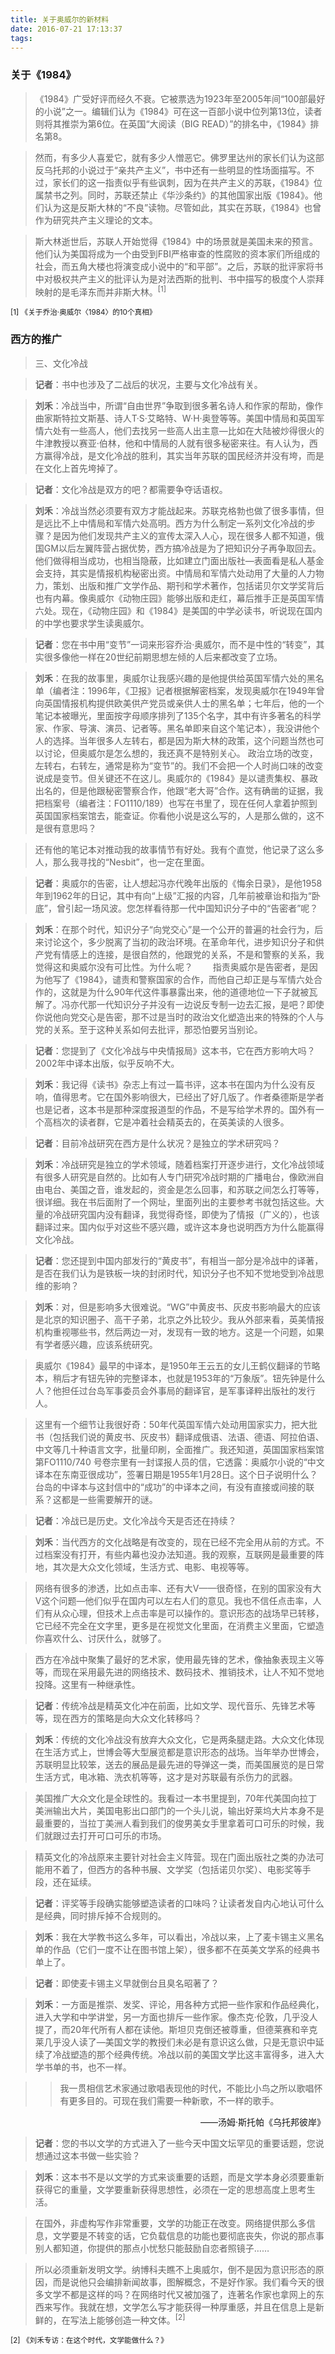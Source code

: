 ```yaml
---
title: 关于奥威尔的新材料
date: 2016-07-21 17:13:37
tags: 
---
```


### 关于《1984》

>《1984》广受好评而经久不衰。它被票选为1923年至2005年间“100部最好的小说”之一。编辑们认为《1984》可在这一百部小说中位列第13位，读者则将其推崇为第6位。在英国“大阅读（BIG READ）”的排名中，《1984》排名第8。

>然而，有多少人喜爱它，就有多少人憎恶它。佛罗里达州的家长们认为这部反乌托邦的小说过于“亲共产主义”，书中还有一些明显的性场面描写。不过，家长们的这一指责似乎有些讽刺，因为在共产主义的苏联，《1984》位属禁书之列。同时，苏联还禁止《华沙条约》的其他国家出版《1984》。他们认为这是反斯大林的“不良”读物。尽管如此，其实在苏联，《1984》也曾作为研究共产主义理论的文本。

>斯大林逝世后，苏联人开始觉得《1984》中的场景就是美国未来的预言。他们认为美国将成为一个由受到FBI严格审查的性腐败的资本家们所组成的社会，而五角大楼也将演变成小说中的“和平部”。之后，苏联的批评家将书中对极权共产主义的批评认为是对法西斯的批判、书中描写的极度个人崇拜映射的是毛泽东而并非斯大林。<sup>[1]</sup>

<sub>[1] 《关于乔治·奥威尔〈1984〉的10个真相》</sub>

<!--more-->
### 西方的推广

>三、文化冷战

>**记者**：书中也涉及了二战后的状况，主要与文化冷战有关。

>**刘禾**：冷战当中，所谓“自由世界”争取到很多著名诗人和作家的帮助，像作曲家斯特拉文斯基、诗人T·S·艾略特、W·H·奥登等等。美国中情局和英国军情六处有一些高人，他们去找另一些高人出主意—比如在大陆被炒得很火的牛津教授以赛亚·伯林，他和中情局的人就有很多秘密来往。有人认为，西方赢得冷战，是文化冷战的胜利，其实当年苏联的国民经济并没有垮，而是在文化上首先垮掉了。

>**记者**：文化冷战是双方的吧？都需要争夺话语权。

>**刘禾**：冷战当然必须要有双方才能战起来。苏联克格勃也做了很多事情，但是远比不上中情局和军情六处高明。西方为什么制定一系列文化冷战的步骤？是因为他们发现共产主义的宣传太深入人心，现在很多人都不知道，俄国GM以后左翼阵营占据优势，西方搞冷战是为了把知识分子再争取回去。他们做得相当成功，也相当隐蔽，比如建立门面出版社—表面看是私人基金会支持，其实是情报机构秘密出资。中情局和军情六处动用了大量的人力物力，策划、出版和推广文学作品、期刊和学术著作，包括诺贝尔文学奖背后也有内幕。像奥威尔《动物庄园》能够出版和走红，幕后推手正是英国军情六处。现在，《动物庄园》和《1984》是美国的中学必读书，听说现在国内的中学也要求学生读奥威尔。

>**记者**：您在书中用“变节”一词来形容乔治·奥威尔，而不是中性的“转变”，其实很多像他一样在20世纪前期思想左倾的人后来都改变了立场。

>**刘禾**：在我的故事里，奥威尔让我感兴趣的是他提供给英国军情六处的黑名单（编者注：1996年，《卫报》记者根据解密档案，发现奥威尔在1949年曾向英国情报机构提供欧美供产党员或亲供人士的黑名单；七年后，他的一个笔记本被曝光，里面按字母顺序排列了135个名字，其中有许多著名的科学家、作家、导演、演员、记者等。黑名单即来自这个笔记本），我没讲他个人的选择。当年很多人左转右，都是因为斯大林的政策，这个问题当然也可以讨论，但奥威尔是怎么想的，我还真不是特别关心。
>政治立场的改变，左转右，右转左，通常是称为“变节”的。我们不会把一个人时尚口味的改变说成是变节。但关键还不在这儿。奥威尔的《1984》是以谴责集权、暴政出名的，但是他跟秘密警察合作，他跟“老大哥”合作。这有确凿的证据，我把档案号（编者注：FO1110/189）也写在书里了，现在任何人拿着护照到英国国家档案馆去，能查证。你看他小说是这么写的，人是那么做的，这不是很有意思吗？

>还有他的笔记本对推动我的故事情节有好处。我有个直觉，他记录了这么多人，那么我寻找的“Nesbit”，也一定在里面。

>**记者**：奥威尔的告密，让人想起冯亦代晚年出版的《悔余日录》，是他1958年到1962年的日记，其中有向“上级”汇报的内容，几年前被章诒和指为“卧底”，曾引起一场风波。您怎样看待那一代中国知识分子中的“告密者”呢？

>**刘禾**：在那个时代，知识分子“向党交心”是一个公开的普遍的社会行为，后来讨论这个，多少脱离了当初的政治环境。在革命年代，进步知识分子和供产党有情感上的连接，是很自然的，他跟党的关系，不是和警察的关系，我觉得这和奥威尔没有可比性。为什么呢？
>　　指责奥威尔是告密者，是因为他写了《1984》，谴责和警察国家的合作，而他自己却正是与军情六处合作的，这就是为什么90年代这件事暴露出来，他的道德地位一下子就被瓦解了。冯亦代那一代知识分子并没有一边说反专制一边去汇报，是吧？即使你说他向党交心是告密，那不过是当时的政治文化塑造出来的特殊的个人与党的关系。至于这种关系如何去批评，那恐怕要另当别论。

>**记者**：您提到了《文化冷战与中央情报局》这本书，它在西方影响大吗？2002年中译本出版，似乎反响不大。

>**刘禾**：我记得《读书》杂志上有过一篇书评，这本书在国内为什么没有反响，值得思考。它在国外影响很大，已经出了好几版了。作者桑德斯是学者也是记者，这本书是那种深度报道型的作品，不是写给学术界的。国外有一个高档次的读者群，它是冲着社会精英去的，在英美读的人很多。

>**记者**：目前冷战研究在西方是什么状况？是独立的学术研究吗？

>**刘禾**：冷战研究是独立的学术领域，随着档案打开逐步进行，文化冷战领域有很多人研究是自然的。比如有人专门研究冷战时期的广播电台，像欧洲自由电台、美国之音，谁发起的，资金是怎么回事，和苏联之间怎么打等等，很详细。我在书后面附了一个网址，里面列出的主要参考书就包括这些。大量的冷战研究国内没有翻译，我觉得奇怪，即使为了情报（广义的），也该翻译过来。国内似乎对这些不感兴趣，或许这本身也说明西方为什么能赢得文化冷战。

>**记者**：您还提到中国内部发行的“黄皮书”，有相当一部分是冷战中的译著，是否在我们认为是铁板一块的封闭时代，知识分子也不知不觉地受到冷战思维的影响？

>**刘禾**：对，但是影响多大很难说。“WG”中黄皮书、灰皮书影响最大的应该是北京的知识圈子、高干子弟，北京之外比较少。我从外部来看，英美情报机构重视哪些书，然后两边一对，发现有一致的地方。这是一个问题，如果有学者感兴趣，应该系统研究。

>奥威尔《1984》最早的中译本，是1950年王云五的女儿王鹤仪翻译的节略本，稍后才有钮先钟的完整译本，也就是1953年的“万象版”。钮先钟是什么人？他担任过台岛军事委员会外事局的翻译官，是军事译粹出版社的发行人。

>这里有一个细节让我很好奇：50年代英国军情六处动用国家实力，把大批书（包括我们说的黄皮书、灰皮书）翻译成俄语、法语、德语、阿拉伯语、中文等几十种语言文字，批量印刷，全面推广。我还知道，英国国家档案馆第FO1110/740 号卷宗里有一封谍报人员的信，它透露：奥威尔小说的“中文译本在东南亚很成功”，签署日期是1955年1月28日。这个日子说明什么？台岛的中译本与这封信中的“成功”的中译本之间，有没有直接或间接的联系？这都是一些需要解开的谜。

>**记者**：冷战已是历史。文化冷战今天是否还在持续？

>**刘禾**：当代西方的文化战略是有改变的，现在已经不完全用从前的方式。不过档案没有打开，有些内幕也没办法知道。我的观察，互联网是最重要的阵地，其次是大众文化领域，生活方式、电影、电视等等。

>网络有很多的渗透，比如点击率、还有大V——很奇怪，在别的国家没有大V这个问题—他们似乎在国内可以左右人们的意见。我也不信任点击率，人们有从众心理，但技术上点击率是可以操作的。意识形态的战场早已转移，它已经不完全在文字里，更多是在视觉文化里面，在消费主义里面，它塑造你喜欢什么、讨厌什么，就够了。

>西方在冷战中聚集了最好的艺术家，使用最先锋的艺术，像抽象表现主义等等，而现在采用最先进的网络技术、数码技术、推销技术，让人不知不觉地投降。这里有一种继承性。

>**记者**：传统冷战是精英文化冲在前面，比如文学、现代音乐、先锋艺术等等，现在西方的策略是向大众文化转移吗？

>**刘禾**：传统的文化冷战没有放弃大众文化，它是两条腿走路。大众文化体现在生活方式上，世博会等大型展览都是意识形态的战场。当年举办世博会，苏联明显比较笨，送去的展品是最先进的导弹这一类，而美国展览的是日常生活方式，电冰箱、洗衣机等等，这才是对苏联最有杀伤力的武器。

>美国推广大众文化是全球性的。我看过一本书里提到，70年代美国向拉丁美洲输出大片，美国电影出口部门的一个头儿说，输出好莱坞大片本身不是最重要的，当拉丁美洲人看到我们的俊男美女手里拿着可口可乐的时候，我们就跟过去打开可口可乐的市场。

>精英文化的冷战原来主要针对社会主义阵营。现在门面出版社之类的办法可能用不着了，但西方的各种书展、文学奖（包括诺贝尔奖）、电影奖等手段，还在延续。

>**记者**：评奖等手段确实能够塑造读者的口味吗？让读者发自内心地认可什么是经典，同时排斥掉不合规则的。

>**刘禾**：我在大学教书这么多年，可以看出，冷战以来，上了麦卡锡主义黑名单的作品（它们一度不让在图书馆上架），很多都不在英美文学系的经典书单上了。

>**记者**：即使麦卡锡主义早就倒台且臭名昭著了？

>**刘禾**：一方面是推崇、发奖、评论，用各种方式把一些作家和作品经典化，进入大学和中学讲堂，另一方面也排斥一些作家。像杰克·伦敦，几乎没人提了，而20年代所有人都在读他。斯坦贝克倒还被尊重，但德莱赛和辛克莱几乎没人读了—美国文学的教授们未必是有意识这么做，只是无意识中延续了冷战塑造的那个经典传统。冷战以前的美国文学比这丰富得多，进入大学书单的书，也不一样。

>>我一贯相信艺术家通过歌唱表现他的时代，不能比小鸟之所以歌唱怀有更多目的。可现在我们需要一种新歌，不一样的歌手。
<p align="right">——汤姆·斯托帕《乌托邦彼岸》</p>

>**记者**：您的书以文学的方式进入了一些今天中国文坛罕见的重要话题，您说想通过这本书做一些实验？

>**刘禾**：这本书不是以文学的方式来谈重要的话题，而是文学本身必须要重新获得它的重量，文学要重新获得思想性，必须在一定的思想高度上思考生活。

>在国外，非虚构写作非常重要，文学的功能正在改变。网络提供那么多信息，文学要是不转变的话，它负载信息的功能也要彻底丧失，你说的那点事别人都知道，你提供的那点小忧愁只能鼓励自恋者照镜子……

>所以必须重新发明文学。纳博科夫瞧不上奥威尔，倒不是因为意识形态的原因，而是说他只会编排新闻故事，图解概念，不是好作家。我们看今天的很多文学不都是这样的吗？在网络时代又被加强了，连著名作家也拿网上的东西来写作。我就在想，文学怎么写才能获得一种厚重感，并且在信息上是新鲜的，在写法上能够创造一种文体。<sup>[2]</sup>

<sub>[2] 《刘禾专访：在这个时代，文学能做什么？》</sub>
